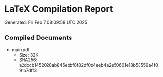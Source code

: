 # LaTeX Compilation Report
Generated: Fri Feb  7 08:09:58 UTC 2025
## Compiled Documents
- main.pdf
  - Size: 32K
  - SHA256: a2dccb1452028ab845ebbf8f82df0d4eeb4a2e50601e18b58559a4f091b7dff3
